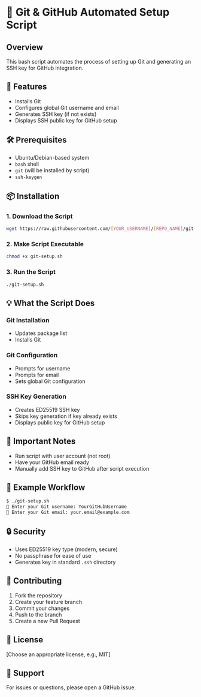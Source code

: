 # 🚀 Git & GitHub Automated Setup Script

## Overview
This bash script automates the process of setting up Git and generating an SSH key for GitHub integration.

## 🌟 Features
- Installs Git
- Configures global Git username and email
- Generates SSH key (if not exists)
- Displays SSH public key for GitHub setup

## 🛠 Prerequisites
- Ubuntu/Debian-based system
- `bash` shell
- `git` (will be installed by script)
- `ssh-keygen`

## 📦 Installation

### 1. Download the Script
```bash
wget https://raw.githubusercontent.com/[YOUR_USERNAME]/[REPO_NAME]/git-setup.sh
```

### 2. Make Script Executable
```bash
chmod +x git-setup.sh
```

### 3. Run the Script
```bash
./git-setup.sh
```

## 💡 What the Script Does

### Git Installation
- Updates package list
- Installs Git

### Git Configuration
- Prompts for username
- Prompts for email
- Sets global Git configuration

### SSH Key Generation
- Creates ED25519 SSH key
- Skips key generation if key already exists
- Displays public key for GitHub setup

## 🚨 Important Notes
- Run script with user account (not root)
- Have your GitHub email ready
- Manually add SSH key to GitHub after script execution

## 📝 Example Workflow
```bash
$ ./git-setup.sh
👤 Enter your Git username: YourGitHubUsername
📧 Enter your Git email: your.email@example.com
```

## 🔒 Security
- Uses ED25519 key type (modern, secure)
- No passphrase for ease of use
- Generates key in standard `.ssh` directory

## 🤝 Contributing
1. Fork the repository
2. Create your feature branch
3. Commit your changes
4. Push to the branch
5. Create a new Pull Request

## 📄 License
[Choose an appropriate license, e.g., MIT]

## 💬 Support
For issues or questions, please open a GitHub issue.